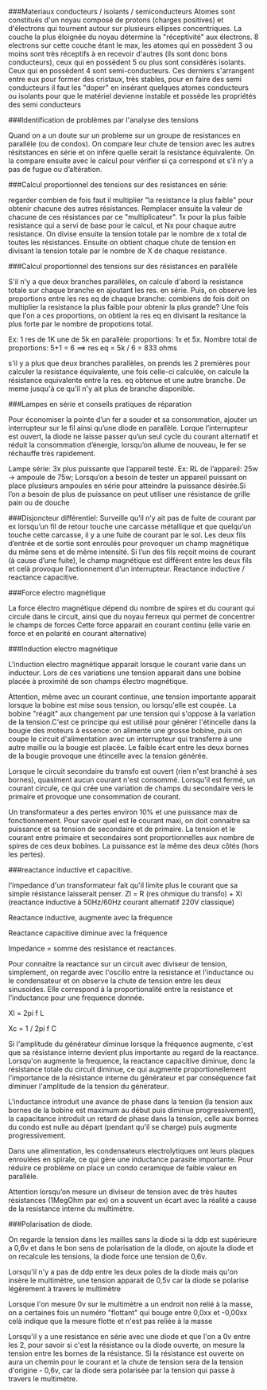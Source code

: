 ###Materiaux conducteurs / isolants / semiconducteurs
Atomes sont constitués d'un noyau composé de protons (charges positives) et d'électrons qui tournent autour sur plusieurs ellipses concentriques. La couche la plus éloignée du noyau détermine la "réceptivité" aux électrons. 8 electrons sur cette couche étant le max, les atomes qui en possèdent 3 ou moins sont très réceptifs à en recevoir d'autres (ils sont donc bons conducteurs), ceux qui en possèdent 5 ou plus sont considérés isolants. Ceux qui en possèdent 4 sont semi-conducteurs.
Ces derniers s'arrangent entre eux pour former des cristaux, très stables, pour en faire des semi conducteurs il faut les "doper" en insérant quelques atomes conducteurs ou isolants pour que le matériel devienne instable et possède les propriétés des semi conducteurs 


###Identification de problèmes par l'analyse des tensions

Quand on a un doute sur un probleme sur un groupe de resistances en parallèle (ou de condos). On compare leur chute de tension avec les autres résitstances en série et on infère quelle serait la resistance équivalente. On la compare ensuite avec le calcul pour vérifier si ça correspond et s’il n’y a pas de fugue ou d’altération.

###Calcul proportionnel des tensions sur des resistances en série: 

regarder combien de fois faut il multiplier "la resistance la plus faible" pour obtenir chacune des autres résistances. 
Remplacer ensuite la valeur de chacune de ces résistances par ce "multiplicateur". 1x pour la plus faible resistance qui a servi de base pour le calcul, et Nx pour chaque autre resistance.
On divise ensuite la tension totale par le nombre de x total de toutes les résistances. Ensuite on obtient chaque chute de tension en divisant la tension totale par le nombre de X de chaque resistance.

###Calcul proportionnel des tensions sur des résistances en parallèle

S'il n'y a que deux branches parallèles, on calcule d'abord la resistance totale sur chaque branche en ajoutant les res. en série. Puis, on observe les proportions entre les res eq de chaque branche: combiens de fois doit on multiplier la resistance la plus faible pour obtenir la plus grande?
Une fois que l'on a ces proportions, on obtient la res eq en divisant la resitance la plus forte par le nombre de propotions total.

Ex: 1 res de 1K une de 5k en parallèle: proportions: 1x et 5x. Nombre total de proportions: 5+1 = 6 ==> res eq = 5k / 6 = 833 ohms


s'il y a plus que deux branches parallèles, on prends les 2 premières pour calculer la resistance équivalente, une fois celle-ci calculée, on calcule la résistance equivalente entre la res. eq obtenue et une autre branche. De meme jusqu'à ce qu'il n'y ait plus de branche disponible.


###Lampes en série et conseils pratiques de réparation


Pour économiser la pointe d’un fer a souder et sa consommation, ajouter un interrupteur sur le fil ainsi qu’une diode en parallèle. Lorque l’interrupteur est ouvert, la diode ne laisse passer qu’un seul cycle du courant alternatif et réduit la consommation d’énergie, lorsqu’on allume de nouveau, le fer se réchauffe très rapidement.

Lampe série: 3x plus puissante que l’appareil testé. Ex: RL de l’appareil: 25w → ampoule de 75w; Lorsqu’on a besoin de tester un appareil puissant on place plusieurs ampoules en série pour atteindre la puissance désirée.Si l’on a besoin de plus de puissance on peut utiliser une résistance de grille pain ou de douche

###Disjoncteur différentiel:
Surveille qu’il n’y ait pas de fuite de courant par ex lorsqu’un fil de retour touche une carcasse métallique et que quelqu’un touche cette carcasse, il y a une fuite de courant par le sol. Les deux fils d’entrée et de sortie sont enroulés pour provoquer un champ magnétique du même sens et de même intensité. Si l’un des fils reçoit moins de courant (à cause d’une fuite), le champ magnétique est différent entre les deux fils et celà provoque l’actionnement d’un interrupteur. Reactance inductive / reactance capacitive. 

###Force electro magnétique

La force électro magnétique dépend du nombre de spires et du courant qui circule dans le circuit, ainsi que du noyau ferreux qui permet de concentrer le champs de forces
Cette force apparait en courant continu (elle varie en force et en polarité en courant alternative)

###Induction electro magnétique

L'induction electro magnétique apparait lorsque le courant varie dans un inducteur. Lors de ces variations une tension apparait dans une bobine placée à proximité de son champs électro magnétique.

Attention, même avec un courant continue, une tension importante apparait lorsque la bobine est mise sous tension, ou lorsqu'elle est coupée. La bobine "réagit" aux changement par une tension qui s'oppose à la variation de la tension.C'est ce principe qui est utilisé pour générer l'étincelle dans la bougie des moteurs à essence: on alimente une grosse bobine, puis on coupe le circuit d'alimentation avec un interrupteur qui transferre à une autre maille ou la bougie est placée. Le faible écart entre les deux bornes de la bougie provoque une étincelle avec la tension générée.

Lorsque le circuit secondaire du transfo est ouvert (rien n'est branché à ses bornes), quasiment aucun courant n'est consommé. Lorsqu'il est fermé, un courant circule, ce qui crée une variation de champs du secondaire vers le primaire et provoque une consommation de courant.

Un transformateur a des pertes environ 10% et une puissance max de fonctionnement. Pour savoir quel est le courant maxi, on doit connaitre sa puissance et sa tension de secondaire et de primaire. 
La tension et le courant entre primaire et secondaires sont proportionnelles aux nombre de spires de ces deux bobines. La puissance est la même des deux côtés (hors les pertes).




###reactance inductive et capacitive.

l'impedance d'un transformateur fait qu'il limite plus le courant que sa simple résistance laisserait penser.
Zl = R (res ohmique du transfo) + Xl (reactance inductive à 50Hz/60Hz courant alternatif 220V classique)

Reactance inductive, augmente avec la fréquence

Reactance capacitive diminue avec la fréquence

Impedance =  somme des resistance et reactances.

Pour connaitre la reactance sur un circuit avec diviseur de tension, simplement, on regarde avec l'oscillo entre la resistance et l'inductance ou le condensateur
et on observe la chute de tension entre les deux sinusoides. Elle correspond à la proportionalité entre la resistance et l'inductance pour une frequence donnée.

Xl = 2pi f L

Xc =  1 / 2pi f C

Si l'amplitude du générateur diminue lorsque la fréquence augmente, c'est que sa résistance interne devient plus importante au regard de la reactance. Lorsqu'on augmente la frequence, la reactance capacitive diminue, donc la résistance totale du circuit diminue, ce qui augmente proportionellement l'importance de la résistance interne du 
générateur et par conséquence fait diminuer l'amplitude de la tension du générateur.

L'inductance introduit une avance de phase dans la tension (la tension aux bornes de la bobine est maximum au début puis diminue progressivement), la capacitance introduit un retard de phase dans la tension, celle aux bornes du condo est nulle au départ (pendant qu'il se charge) puis augmente progressivement.


Dans une alimentation, les condensateurs electrolytiques ont leurs plaques enroulées en spirale, ce qui gère une inductance parasite importante. Pour réduire ce problème on place un condo ceramique de faible valeur en parallèle.


Attention lorsqu’on mesure un diviseur de tension avec de très hautes résistances (1MegOhm par ex) on a souvent un écart avec la réalité a cause de la resistance interne du multimètre.


###Polarisation de diode.

On regarde la tension dans les mailles sans la diode
si la ddp est supérieure a 0,6v et dans le bon sens de polarisation de la diode, on ajoute la diode et on recalcule les tensions, la diode force une tension de 0,6v.

Lorsqu'il n'y a pas de ddp entre les deux poles de la diode mais qu'on insère le multimètre, une tension apparait de 0,5v car la diode se polarise légèrement à travers le multimètre

Lorsque l'on mesure 0v sur le multimètre a un endroit non relié à la masse, on a certaines fois un numéro "flottant" qui bouge entre 0,0xx et -0,00xx celà indique que la mesure flotte et n'est pas reliée à la masse

Lorsqu'il y a une resistance en série avec une diode et que l'on a 0v entre les 2, pour savoir si c'est la résistance ou la diode ouverte, on mesure la tension entre les bornes de la résistance. Si la résistance est ouverte on aura un chemin pour le courant et la chute de tension sera de la tension d'origine - 0,6v, car la diode sera polarisée par la tension qui passe à travers le multimètre. 




